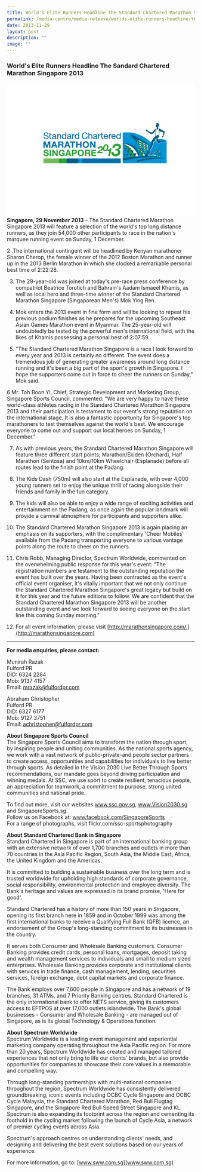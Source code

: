 ```yaml
---
title: World's Elite Runners Headline The Standard Chartered Marathon Singapore 2013
permalink: /media-centre/media-release/worlds-elite-runners-headline-the-sc-marathon-singapore-2013/
date: 2013-11-29
layout: post
description: ""
image: ""
---
```

### **World's Elite Runners Headline The Sandard Chartered Marathon Singapore 2013**
![](/images/Media%20Centre/Media%20Release/2013/Nov/SCMS2013_logo06.jpeg)
**Singapore, 29 November 2013** - The Standard Chartered Marathon Singapore 2013 will feature a selection of the world's top long distance runners, as they join 54,000 other participants to race in the nation's marquee running event on Sunday, 1 December.

2 .The international contingent will be headlined by Kenyan marathoner Sharon Cherop, the female winner of the 2012 Boston Marathon and runner up in the 2013 Berlin Marathon in which she clocked a remarkable personal best time of 2:22:28.

3. The 29-year-old was joined at today's pre-race press conference by compatriot Beatrice Torotich and Bahrain's Aadam Ismaeel Khamis, as well as local hero and three-time winner of the Standard Chartered Marathon Singapore (Singaporean Men's) Mok Ying Ren.

4. Mok enters the 2013 event in fine form and will be looking to repeat his previous podium finishes as he prepares for the upcoming Southeast Asian Games Marathon event in Myanmar. The 25-year-old will undoubtedly be tested by the powerful men's international field, with the likes of Khamis possessing a personal best of 2:07:59.

5. "The Standard Chartered Marathon Singapore is a race I look forward to every year and 2013 is certainly no different. The event does a tremendous job of generating greater awareness around long distance running and it's been a big part of the sport's growth in Singapore. I hope the supporters come out in force to cheer the runners on Sunday," Mok said.

6 Mr. Toh Boon Yi, Chief, Strategic Development and Marketing Group, Singapore Sports Council, commented: "We are very happy to have these world-class athletes racing in the Standard Chartered Marathon Singapore 2013 and their participation is testament to our event's strong reputation on the international stage. It is also a fantastic opportunity for Singapore's top marathoners to test themselves against the world's best. We encourage everyone to come out and support our local heroes on Sunday, 1 December."

7. As with previous years, the Standard Chartered Marathon Singapore will feature three different start points; Marathon/Ekiden (Orchard), Half Marathon (Sentosa) and 10km/10km Wheelchair (Esplanade) before all routes lead to the finish point at the Padang.

8. The Kids Dash (750m) will also start at the Esplanade, with over 4,000 young runners set to enjoy the unique thrill of racing alongside their friends and family in the fun category.

9. The kids will also be able to enjoy a wide range of exciting activities and entertainment on the Padang, as once again the popular landmark will provide a carnival atmosphere for participants and supporters alike.

10. The Standard Chartered Marathon Singapore 2013 is again placing an emphasis on its supporters, with the complimentary 'Cheer Mobiles' available from the Padang transporting everyone to various vantage points along the route to cheer on the runners.

11. Chris Robb, Managing Director, Spectrum Worldwide, commented on the overwhelming public response for this year's event: "The registration numbers are testament to the outstanding reputation the event has built over the years. Having been contracted as the event's official event organiser, it's vitally important that we not only continue the Standard Chartered Marathon Singapore's great legacy but build on it for this year and the future editions to follow. We are confident that the Standard Chartered Marathon Singapore 2013 will be another outstanding event and we look forward to seeing everyone on the start line this coming Sunday morning."

12. For all event information, please visit [http://marathonsingapore.com/.](http://marathonsingapore.com)

---

**For media enquiries, please contact:**

Munirah Razak
<br>Fulford PR
<br>DID: 6324 2284 
<br>Mob: 9137 4157 
<br>Email: [mrazak@fulfordpr.com](mrazak@fulfordpr.com)

Abraham Christopher
<br>Fulford PR
<br>DID: 6327 6177
<br>Mob: 9127 3751
<br>Email: [achristopher@fulfordpr.com](achristopher@fulfordpr.com)


**About Singapore Sports Council**
<br>
The Singapore Sports Council aims to transform the nation through sport, by inspiring people and uniting communities. As the national sports agency, we work with a vast network of public-private-and people sector partners to create access, opportunities and capabilities for individuals to live better through sports. As detailed in the Vision 2030 Live Better Through Sports recommendations, our mandate goes beyond driving participation and winning medals. At SSC, we use sport to create resilient, tenacious people, an appreciation for teamwork, a commitment to purpose, strong united communities and national pride.

To find out more, visit our websites www.ssc.gov.sg, www.Vision2030.sg and SingaporeSports.sg.
<br>
Follow us on Facebook at: www.facebook.com/SingaporeSports
<br>
For a range of photographs, visit flickr.com/ssc-sportsphotography

**About Standard Chartered Bank in Singapore**
<br>
Standard Chartered in Singapore is part of an international banking group with an extensive network of over 1,700 branches and outlets in more than 70 countries in the Asia Pacific Region, South Asia, the Middle East, Africa, the United Kingdom and the Americas.

It is committed to building a sustainable business over the long term and is trusted worldwide for upholding high standards of corporate governance, social responsibility, environmental protection and employee diversity. The Bank's heritage and values are expressed in its brand promise, 'Here for good'.

Standard Chartered has a history of more than 150 years in Singapore, opening its first branch here in 1859 and in October 1999 was among the first international banks to receive a Qualifying Full Bank (QFB) licence, an endorsement of the Group's long-standing commitment to its businesses in the country.

It serves both Consumer and Wholesale Banking customers. Consumer Banking provides credit cards, personal loans, mortgages, deposit taking and wealth management services to individuals and small to medium sized enterprises. Wholesale Banking provides corporate and institutional clients with services in trade finance, cash management, lending, securities services, foreign exchange, debt capital markets and corporate finance.

The Bank employs over 7,600 people in Singapore and has a network of 19 branches, 31 ATMs, and 7 Priority Banking centres. Standard Chartered is the only international bank to offer NETS service, giving its customers access to EFTPOS at over 17,000 outlets islandwide. The Bank's global businesses - Consumer and Wholesale Banking - are managed out of Singapore, as is its global Technology & Operations function.

**About Spectrum Worldwide**
<br>
Spectrum Worldwide is a leading event management and experiential marketing company operating throughout the Asia Pacific region. For more than 20 years, Spectrum Worldwide has created and managed tailored experiences that not only bring to life our clients' brands, but also provide opportunities for companies to showcase their core values in a memorable and compelling way.

Through long-standing partnerships with multi-national companies throughout the region, Spectrum Worldwide has consistently delivered groundbreaking, iconic events including OCBC Cycle Singapore and OCBC Cycle Malaysia, the Standard Chartered Marathon, Red Bull Flugtag Singapore, and the Singapore Red Bull Speed Street Singapore and KL. Spectrum is also expanding its footprint across the region and cementing its foothold in the cycling market following the launch of Cycle Asia, a network of premier cycling events across Asia.

Spectrum's approach centres on understanding clients' needs, and designing and delivering the best event solutions based on our years of experience.

For more information, go to: [www.sww.com.sg](www.sww.com.sg)